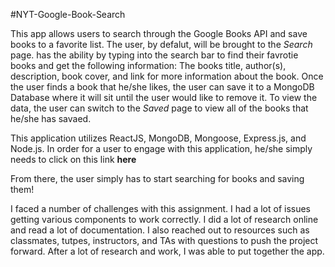 #NYT-Google-Book-Search

This app allows users to search through the Google Books API and save books to a favorite list. The user, by defalut, will be brought to the *Search* page. has the ability by typing into the search bar to find their favrotie books and get the following information: The books title, author(s), description, book cover, and link for more information about the book. Once the user finds a book that he/she likes, the user can save it to a MongoDB Database where it will sit until the user would like to remove it. To view the data, the user can switch to the *Saved* page to view all of the books that he/she has savaed.



This application utilizes ReactJS, MongoDB, Mongoose, Express.js, and Node.js. In order for a user to engage with this application, he/she simply needs to click on this link **here**

From there, the user simply has to start searching for books and saving them!

I faced a number of challenges with this assignment. I had a lot of issues getting various components to work correctly. I did a lot of research online and read a lot of documentation. I also reached out to resources such as classmates, tutpes, instructors, and TAs with questions to push the project forward. After a lot of research and work, I was able to put together the app.